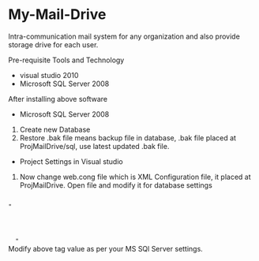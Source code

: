 My-Mail-Drive
=============


Intra-communication mail system for any organization and also provide storage drive for each user.

Pre-requisite Tools and Technology
* visual studio 2010
* Microsoft SQL Server 2008
  
After installing above software
* Microsoft SQL Server 2008
1.	Create new Database
2.	Restore .bak file means backup file in database, .bak file placed at ProjMailDrive/sql, use latest updated .bak file.

* Project Settings in Visual studio
1.	Now change web.cong file which is XML Configuration file, it placed    at ProjMailDrive. Open file and modify it for database settings
<code>
"<appSettings>
    <add key="ServerName" value="."/>
    <add key="UserName" value="sa"/>
    <add key="Password" value=""/>
    <add key="DataBaseName" value="myMail"/>
  </appSettings>"
</code>
Modify above tag value as per your MS SQl Server settings.
